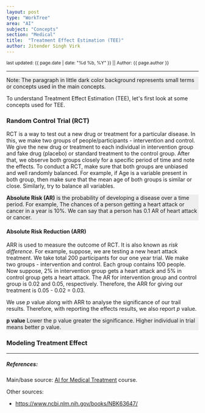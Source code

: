 ```yaml
---
layout: post
type: "WorkTree"
area: "AI"
subject: "Concepts"
section: "Medical"
title:  "Treatment Effect Estimation (TEE)"
author: Jitender Singh Virk
---
```


<sup>last updated: {{ page.date | date: "%d %b, %Y" }} || Author: {{ page.author }}</sup>

---


<p style="background: #eeeeee;">
Note: The paragraph in little dark color background represents small terms or concepts used in the main concepts.</p>

To understand Treatment Effect Estimation (TEE), let's first look at some concepts used for TEE.

### Random Control Trial (RCT)
RCT is a way to test out a new drug or treatment for a particular disease. In this, we make two groups of people/participants - intervention and control. We give the new drug or treatment to each individual in intervention group and fake drug (placebo) or standard treatment to the control group. After that, we observe both groups closely for a specific period of time and note the effects. To conduct a RCT, make sure that both groups are unbiased and well randomly balanced. For example, if Age is a variable present in both group, then make sure that the mean age of both groups is similar or close. Similarly, try to balance all variables.

<p style="background: #eeeeee;">
<b>Absolute Risk (AR)</b> is the probability of developing a disease over a time period. For example, The chances of a person getting a heart attack or cancer in a year is 10%. We can say that a person has 0.1 AR of heart attack or cancer.
</p>

#### Absolute Risk Reduction (ARR)
ARR is used to measure the outcome of RCT. It is also known as *risk difference*. For example, suppose, we are testing a new heart attack treatment. We take total 200 participants for our one year trial. We make two groups - intervention and control. Each group contains 100 people. Now suppose, 2% in intervention group gets a heart attack and 5% in control group gets a heart attack. The AR for intervention group and control group is 0.02 and 0.05, respectively. Therefore, the ARR for giving our treatment is 0.05 - 0.02 = 0.03.


We use *p* value along with ARR to analyse the significance of our trail results. Therefore, with reporting the effects results, we also report *p* value.

<p style="background: #eeeeee;">
<b>p value</b> Lower the p value greater the significance. Higher individual in trial means better p value.
</p>


### Modeling Treatment Effect







---
##### References:

Main/base source: [AI for Medical Treatment](https://www.coursera.org/learn/ai-for-medical-treatment) course.

Other sources:
* https://www.ncbi.nlm.nih.gov/books/NBK63647/

